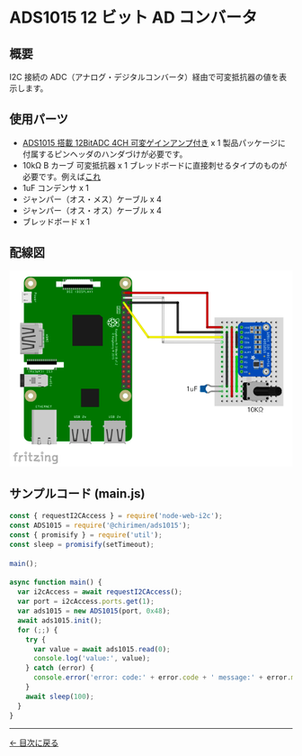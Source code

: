 # ADS1015 12 ビット AD コンバータ

## 概要

I2C 接続の ADC（アナログ・デジタルコンバータ）経由で可変抵抗器の値を表示します。

## 使用パーツ

- [ADS1015 搭載 12BitADC 4CH 可変ゲインアンプ付き](https://www.switch-science.com/catalog/1136/) x 1 製品パッケージに付属するピンヘッダのハンダづけが必要です。
- 10kΩ B カーブ 可変抵抗器 x 1 ブレッドボードに直接刺せるタイプのものが必要です。例えば[これ](https://www.switch-science.com/catalog/1039/)
- 1uF コンデンサ x 1
- ジャンパー（オス・メス）ケーブル x 4
- ジャンパー（オス・オス）ケーブル x 4
- ブレッドボード x 1

## 配線図

![配線図](./images/ads1015/schematic.png 'schematic')

## サンプルコード (main.js)

```javascript
const { requestI2CAccess } = require('node-web-i2c');
const ADS1015 = require('@chirimen/ads1015');
const { promisify } = require('util');
const sleep = promisify(setTimeout);

main();

async function main() {
  var i2cAccess = await requestI2CAccess();
  var port = i2cAccess.ports.get(1);
  var ads1015 = new ADS1015(port, 0x48);
  await ads1015.init();
  for (;;) {
    try {
      var value = await ads1015.read(0);
      console.log('value:', value);
    } catch (error) {
      console.error('error: code:' + error.code + ' message:' + error.message);
    }
    await sleep(100);
  }
}
```

---

[← 目次に戻る](./index.md)
